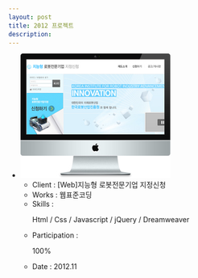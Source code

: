 ```yaml
---
layout: post
title: 2012 프로젝트
description: 
---
```

 <ul class="projects-list">
     <li>
         <div class="img-box"><img src="assets/images/projects/img_pf01.jpg" alt="지능형 로봇전문기업 지정신청" /></div>
         <ul class="txt_info">
             <li><span>Client : </span>[Web]지능형 로봇전문기업 지정신청</li>
             <li><span>Works : </span>웹표준코딩</li>
             <li><span>Skills :</span> <p>Html / Css / Javascript / jQuery / Dreamweaver</p></li>
             <li><span>Participation : </span><p class="percent" style="width:100%">100%</p></li>
             <li><span>Date : </span>2012.11</li>
         </ul>
     </li>
 </ul>

